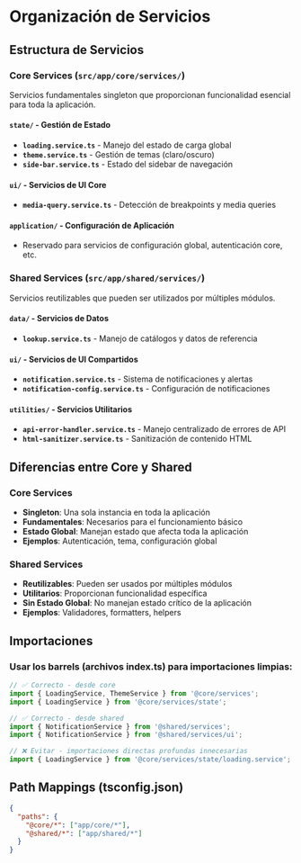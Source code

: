 # Organización de Servicios

## Estructura de Servicios

### Core Services (`src/app/core/services/`)
Servicios fundamentales singleton que proporcionan funcionalidad esencial para toda la aplicación.

#### `state/` - Gestión de Estado
- **`loading.service.ts`** - Manejo del estado de carga global
- **`theme.service.ts`** - Gestión de temas (claro/oscuro)
- **`side-bar.service.ts`** - Estado del sidebar de navegación

#### `ui/` - Servicios de UI Core
- **`media-query.service.ts`** - Detección de breakpoints y media queries

#### `application/` - Configuración de Aplicación
- Reservado para servicios de configuración global, autenticación core, etc.

### Shared Services (`src/app/shared/services/`)
Servicios reutilizables que pueden ser utilizados por múltiples módulos.

#### `data/` - Servicios de Datos
- **`lookup.service.ts`** - Manejo de catálogos y datos de referencia

#### `ui/` - Servicios de UI Compartidos
- **`notification.service.ts`** - Sistema de notificaciones y alertas
- **`notification-config.service.ts`** - Configuración de notificaciones

#### `utilities/` - Servicios Utilitarios
- **`api-error-handler.service.ts`** - Manejo centralizado de errores de API
- **`html-sanitizer.service.ts`** - Sanitización de contenido HTML

## Diferencias entre Core y Shared

### Core Services
- **Singleton**: Una sola instancia en toda la aplicación
- **Fundamentales**: Necesarios para el funcionamiento básico
- **Estado Global**: Manejan estado que afecta toda la aplicación
- **Ejemplos**: Autenticación, tema, configuración global

### Shared Services
- **Reutilizables**: Pueden ser usados por múltiples módulos
- **Utilitarios**: Proporcionan funcionalidad específica
- **Sin Estado Global**: No manejan estado crítico de la aplicación
- **Ejemplos**: Validadores, formatters, helpers

## Importaciones

### Usar los barrels (archivos index.ts) para importaciones limpias:

```typescript
// ✅ Correcto - desde core
import { LoadingService, ThemeService } from '@core/services';
import { LoadingService } from '@core/services/state';

// ✅ Correcto - desde shared
import { NotificationService } from '@shared/services';
import { NotificationService } from '@shared/services/ui';

// ❌ Evitar - importaciones directas profundas innecesarias
import { LoadingService } from '@core/services/state/loading.service';
```

## Path Mappings (tsconfig.json)

```json
{
  "paths": {
    "@core/*": ["app/core/*"],
    "@shared/*": ["app/shared/*"]
  }
}
```
